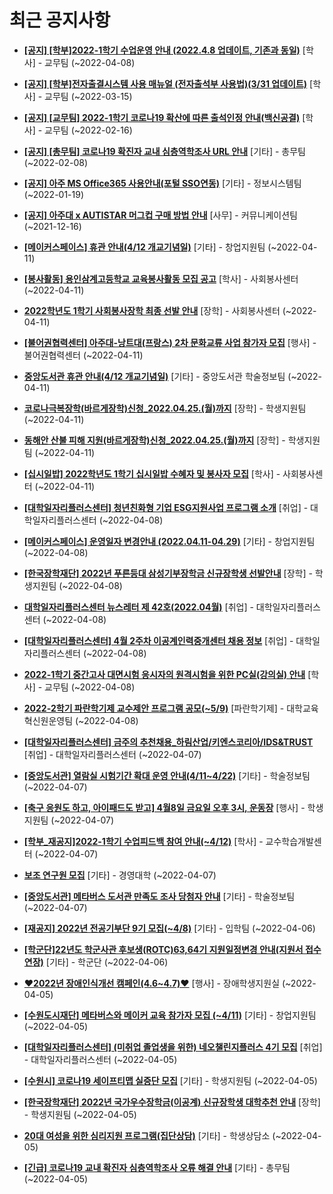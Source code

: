 # 최근 공지사항

* **[[공지] [학부]2022-1학기 수업운영 안내 (2022.4.8 업데이트, 기존과 동일)](http://ajou.ac.kr/kr/ajou/notice.do?mode=view&amp;articleNo=196266&amp;article.offset=0&amp;articleLimit=30)**
 [학사] - 교무팀 (~2022-04-08)

* **[[공지] [학부]전자출결시스템 사용 매뉴얼 (전자출석부 사용법)(3/31 업데이트)](http://ajou.ac.kr/kr/ajou/notice.do?mode=view&amp;articleNo=192571&amp;article.offset=0&amp;articleLimit=30)**
 [학사] - 교무팀 (~2022-03-15)

* **[[공지] [교무팀] 2022-1학기 코로나19 확산에 따른 출석인정 안내(백신공결)](http://ajou.ac.kr/kr/ajou/notice.do?mode=view&amp;articleNo=180913&amp;article.offset=0&amp;articleLimit=30)**
 [학사] - 교무팀 (~2022-02-16)

* **[[공지] [총무팀] 코로나19 확진자 교내 심층역학조사 URL 안내](http://ajou.ac.kr/kr/ajou/notice.do?mode=view&amp;articleNo=180493&amp;article.offset=0&amp;articleLimit=30)**
 [기타] - 총무팀 (~2022-02-08)

* **[[공지] 아주 MS Office365 사용안내(포털 SSO연동)](http://ajou.ac.kr/kr/ajou/notice.do?mode=view&amp;articleNo=179802&amp;article.offset=0&amp;articleLimit=30)**
 [기타] - 정보시스템팀 (~2022-01-19)

* **[[공지] 아주대 x AUTISTAR 머그컵 구매 방법 안내](http://ajou.ac.kr/kr/ajou/notice.do?mode=view&amp;articleNo=147976&amp;article.offset=0&amp;articleLimit=30)**
 [사무] - 커뮤니케이션팀 (~2021-12-16)

* **[[메이커스페이스] 휴관 안내(4/12 개교기념일)](http://ajou.ac.kr/kr/ajou/notice.do?mode=view&amp;articleNo=196323&amp;article.offset=0&amp;articleLimit=30)**
 [기타] - 창업지원팀 (~2022-04-11)

* **[[봉사활동] 용인삼계고등학교 교육봉사활동 모집 공고](http://ajou.ac.kr/kr/ajou/notice.do?mode=view&amp;articleNo=196314&amp;article.offset=0&amp;articleLimit=30)**
 [학사] - 사회봉사센터 (~2022-04-11)

* **[2022학년도 1학기 사회봉사장학 최종 선발 안내](http://ajou.ac.kr/kr/ajou/notice.do?mode=view&amp;articleNo=196306&amp;article.offset=0&amp;articleLimit=30)**
 [장학] - 사회봉사센터 (~2022-04-11)

* **[[불어권협력센터] 아주대-낭트대(프랑스) 2차 문화교류 사업 참가자 모집](http://ajou.ac.kr/kr/ajou/notice.do?mode=view&amp;articleNo=196305&amp;article.offset=0&amp;articleLimit=30)**
 [행사] - 불어권협력센터 (~2022-04-11)

* **[중앙도서관 휴관 안내(4/12 개교기념일)](http://ajou.ac.kr/kr/ajou/notice.do?mode=view&amp;articleNo=196298&amp;article.offset=0&amp;articleLimit=30)**
 [기타] - 중앙도서관 학술정보팀 (~2022-04-11)

* **[코로나극복장학(바르게장학)신청_2022.04.25.(월)까지](http://ajou.ac.kr/kr/ajou/notice.do?mode=view&amp;articleNo=196297&amp;article.offset=0&amp;articleLimit=30)**
 [장학] - 학생지원팀 (~2022-04-11)

* **[동해안 산불 피해 지원(바르게장학)신청_2022.04.25.(월)까지](http://ajou.ac.kr/kr/ajou/notice.do?mode=view&amp;articleNo=196296&amp;article.offset=0&amp;articleLimit=30)**
 [장학] - 학생지원팀 (~2022-04-11)

* **[[십시일밥] 2022학년도 1학기 십시일밥 수혜자 및 봉사자 모집](http://ajou.ac.kr/kr/ajou/notice.do?mode=view&amp;articleNo=196295&amp;article.offset=0&amp;articleLimit=30)**
 [학사] - 사회봉사센터 (~2022-04-11)

* **[[대학일자리플러스센터] 청년친화형 기업 ESG지원사업 프로그램 소개](http://ajou.ac.kr/kr/ajou/notice.do?mode=view&amp;articleNo=196289&amp;article.offset=0&amp;articleLimit=30)**
 [취업] - 대학일자리플러스센터 (~2022-04-08)

* **[[메이커스페이스] 운영일자 변경안내 (2022.04.11-04.29)](http://ajou.ac.kr/kr/ajou/notice.do?mode=view&amp;articleNo=196283&amp;article.offset=0&amp;articleLimit=30)**
 [기타] - 창업지원팀 (~2022-04-08)

* **[[한국장학재단] 2022년 푸른등대 삼성기부장학금 신규장학생 선발안내](http://ajou.ac.kr/kr/ajou/notice.do?mode=view&amp;articleNo=196279&amp;article.offset=0&amp;articleLimit=30)**
 [장학] - 학생지원팀 (~2022-04-08)

* **[대학일자리플러스센터 뉴스레터 제 42호(2022.04월)](http://ajou.ac.kr/kr/ajou/notice.do?mode=view&amp;articleNo=196275&amp;article.offset=0&amp;articleLimit=30)**
 [취업] - 대학일자리플러스센터 (~2022-04-08)

* **[[대학일자리플러스센터] 4월 2주차 이공계인력중개센터 채용 정보](http://ajou.ac.kr/kr/ajou/notice.do?mode=view&amp;articleNo=196264&amp;article.offset=0&amp;articleLimit=30)**
 [취업] - 대학일자리플러스센터 (~2022-04-08)

* **[2022-1학기 중간고사 대면시험 응시자의 원격시험을 위한 PC실(강의실) 안내](http://ajou.ac.kr/kr/ajou/notice.do?mode=view&amp;articleNo=196246&amp;article.offset=0&amp;articleLimit=30)**
 [학사] - 교무팀 (~2022-04-08)

* **[2022-2학기 파란학기제 교수제안 프로그램 공모(~5/9)](http://ajou.ac.kr/kr/ajou/notice.do?mode=view&amp;articleNo=196244&amp;article.offset=0&amp;articleLimit=30)**
 [파란학기제] - 대학교육혁신원운영팀 (~2022-04-08)

* **[[대학일자리플러스센터] 금주의 추천채용_하림산업/키엔스코리아/IDS&amp;TRUST](http://ajou.ac.kr/kr/ajou/notice.do?mode=view&amp;articleNo=196240&amp;article.offset=0&amp;articleLimit=30)**
 [취업] - 대학일자리플러스센터 (~2022-04-07)

* **[[중앙도서관] 열람실 시험기간 확대 운영 안내(4/11~4/22)](http://ajou.ac.kr/kr/ajou/notice.do?mode=view&amp;articleNo=196239&amp;article.offset=0&amp;articleLimit=30)**
 [기타] - 학술정보팀 (~2022-04-07)

* **[[축구 응원도 하고, 아이패드도 받고] 4월8일 금요일 오후 3시, 운동장](http://ajou.ac.kr/kr/ajou/notice.do?mode=view&amp;articleNo=195943&amp;article.offset=0&amp;articleLimit=30)**
 [행사] - 학생지원팀 (~2022-04-07)

* **[[학부_재공지]2022-1학기 수업피드백 참여 안내(~4/12)](http://ajou.ac.kr/kr/ajou/notice.do?mode=view&amp;articleNo=195915&amp;article.offset=0&amp;articleLimit=30)**
 [학사] - 교수학습개발센터 (~2022-04-07)

* **[보조 연구원 모집](http://ajou.ac.kr/kr/ajou/notice.do?mode=view&amp;articleNo=195912&amp;article.offset=0&amp;articleLimit=30)**
 [기타] - 경영대학 (~2022-04-07)

* **[[중앙도서관] 메타버스 도서관 만족도 조사 당첨자 안내](http://ajou.ac.kr/kr/ajou/notice.do?mode=view&amp;articleNo=195910&amp;article.offset=0&amp;articleLimit=30)**
 [기타] - 학술정보팀 (~2022-04-07)

* **[[재공지] 2022년 전공기부단 9기 모집(~4/8)](http://ajou.ac.kr/kr/ajou/notice.do?mode=view&amp;articleNo=195402&amp;article.offset=0&amp;articleLimit=30)**
 [기타] - 입학팀 (~2022-04-06)

* **[[학군단]22년도 학군사관 후보생(ROTC)63,64기 지원일정변경 안내(지원서 접수 연장)](http://ajou.ac.kr/kr/ajou/notice.do?mode=view&amp;articleNo=194036&amp;article.offset=0&amp;articleLimit=30)**
 [기타] - 학군단 (~2022-04-06)

* **[♥2022년 장애인식개선 캠페인(4.6~4.7)♥](http://ajou.ac.kr/kr/ajou/notice.do?mode=view&amp;articleNo=194027&amp;article.offset=0&amp;articleLimit=30)**
 [행사] - 장애학생지원실 (~2022-04-05)

* **[[수원도시재단] 메타버스와 메이커 교육 참가자 모집 (~4/11)](http://ajou.ac.kr/kr/ajou/notice.do?mode=view&amp;articleNo=194025&amp;article.offset=0&amp;articleLimit=30)**
 [기타] - 창업지원팀 (~2022-04-05)

* **[[대학일자리플러스센터] (미취업 졸업생을 위한) 네오챌린지플러스 4기 모집](http://ajou.ac.kr/kr/ajou/notice.do?mode=view&amp;articleNo=194023&amp;article.offset=0&amp;articleLimit=30)**
 [취업] - 대학일자리플러스센터 (~2022-04-05)

* **[[수원시] 코로나19 세이프티맵 실증단 모집](http://ajou.ac.kr/kr/ajou/notice.do?mode=view&amp;articleNo=194022&amp;article.offset=0&amp;articleLimit=30)**
 [기타] - 학생지원팀 (~2022-04-05)

* **[[한국장학재단] 2022년 국가우수장학금(이공계) 신규장학생 대학추천 안내](http://ajou.ac.kr/kr/ajou/notice.do?mode=view&amp;articleNo=194021&amp;article.offset=0&amp;articleLimit=30)**
 [장학] - 학생지원팀 (~2022-04-05)

* **[20대 여성을 위한 심리지원 프로그램(집단상담)](http://ajou.ac.kr/kr/ajou/notice.do?mode=view&amp;articleNo=193568&amp;article.offset=0&amp;articleLimit=30)**
 [기타] - 학생상담소 (~2022-04-05)

* **[[긴급] 코로나19 교내 확진자 심층역학조사 오류 해결 안내](http://ajou.ac.kr/kr/ajou/notice.do?mode=view&amp;articleNo=193567&amp;article.offset=0&amp;articleLimit=30)**
 [기타] - 총무팀 (~2022-04-05)
